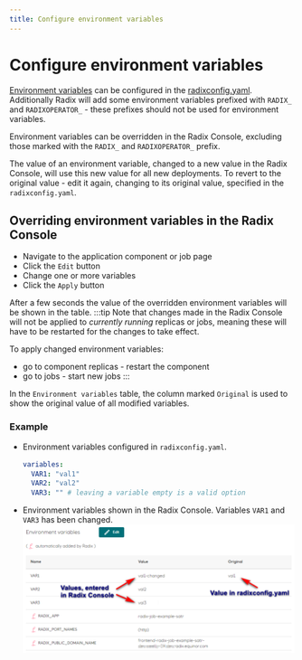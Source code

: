 ```yaml
---
title: Configure environment variables
---
```


# Configure environment variables

[Environment variables](/docs/radix-config/index.md#variables) can be configured in the [radixconfig.yaml](/docs/radix-config/index.md). Additionally Radix will add some environment variables prefixed with `RADIX_` and `RADIXOPERATOR_` - these prefixes should not be used for environment variables.

Environment variables can be overridden in the Radix Console, excluding those marked with the `RADIX_` and `RADIXOPERATOR_` prefix.  

The value of an environment variable, changed to a new value in the Radix Console, will use this new value for all new deployments. To revert to the original value - edit it again, changing to its original value, specified in the `radixconfig.yaml`.

## Overriding environment variables in the Radix Console

- Navigate to the application component or job page
- Click the `Edit` button
- Change one or more variables
- Click the `Apply` button

After a few seconds the value of the overridden environment variables will be shown in the table.
:::tip
Note that changes made in the Radix Console will not be applied to _currently running_ replicas or jobs, meaning these will have to be restarted for the changes to take effect.

 To apply changed environment variables:

 - go to component replicas - restart the component
 - go to jobs - start new jobs
:::

In the `Environment variables` table, the column marked `Original` is used to show the original value of all modified variables.

### Example

- Environment variables configured in `radixconfig.yaml`.

  ```yaml
  variables:
    VAR1: "val1"
    VAR2: "val2"
    VAR3: "" # leaving a variable empty is a valid option
  ```

- Environment variables shown in the Radix Console. Variables `VAR1` and `VAR3` has been changed.
![Edited environment variables](./editable-env-vars.png)
